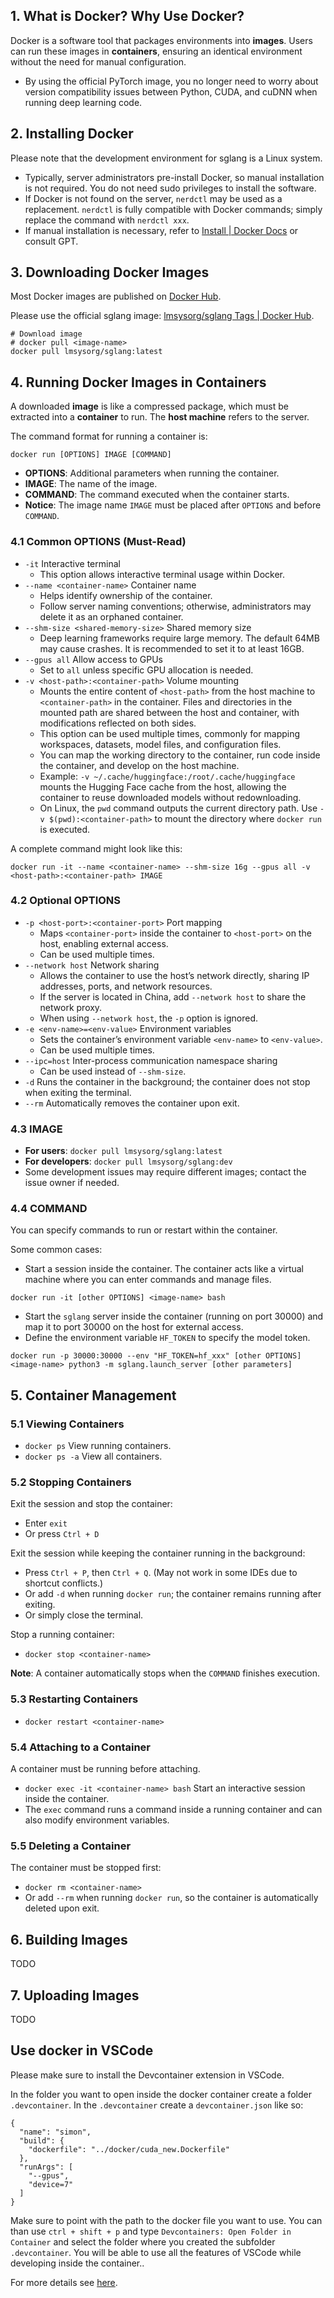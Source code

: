 ## 1. What is Docker? Why Use Docker?

Docker is a software tool that packages environments into **images**. Users can run these images in **containers**, ensuring an identical environment without the need for manual configuration.

- By using the official PyTorch image, you no longer need to worry about version compatibility issues between Python, CUDA, and cuDNN when running deep learning code.

## 2. Installing Docker

Please note that the development environment for sglang is a Linux system.

- Typically, server administrators pre-install Docker, so manual installation is not required. You do not need sudo privileges to install the software.
- If Docker is not found on the server, `nerdctl` may be used as a replacement. `nerdctl` is fully compatible with Docker commands; simply replace the command with `nerdctl xxx`.
- If manual installation is necessary, refer to [Install | Docker Docs](https://docs.docker.com/engine/install/) or consult GPT.

## 3. Downloading Docker Images

Most Docker images are published on [Docker Hub](https://hub.docker.com/).

Please use the official sglang image: [lmsysorg/sglang Tags | Docker Hub](https://hub.docker.com/r/lmsysorg/sglang/tags).

```
# Download image
# docker pull <image-name>
docker pull lmsysorg/sglang:latest
```

## 4. Running Docker Images in Containers

A downloaded **image** is like a compressed package, which must be extracted into a **container** to run. The **host machine** refers to the server.

The command format for running a container is:

```
docker run [OPTIONS] IMAGE [COMMAND]
```

- **OPTIONS**: Additional parameters when running the container.
- **IMAGE**: The name of the image.
- **COMMAND**: The command executed when the container starts.
- **Notice**: The image name `IMAGE` must be placed after `OPTIONS` and before `COMMAND`.

### 4.1 Common OPTIONS (Must-Read)

- `-it` Interactive terminal
  - This option allows interactive terminal usage within Docker.
- `--name <container-name>` Container name
  - Helps identify ownership of the container.
  - Follow server naming conventions; otherwise, administrators may delete it as an orphaned container.
- `--shm-size <shared-memory-size>` Shared memory size
  - Deep learning frameworks require large memory. The default 64MB may cause crashes. It is recommended to set it to at least 16GB.
- `--gpus all` Allow access to GPUs
  - Set to `all` unless specific GPU allocation is needed.
- `-v <host-path>:<container-path>` Volume mounting
  - Mounts the entire content of `<host-path>` from the host machine to `<container-path>` in the container. Files and directories in the mounted path are shared between the host and container, with modifications reflected on both sides.
  - This option can be used multiple times, commonly for mapping workspaces, datasets, model files, and configuration files.
  - You can map the working directory to the container, run code inside the container, and develop on the host machine.
  - Example: `-v ~/.cache/huggingface:/root/.cache/huggingface` mounts the Hugging Face cache from the host, allowing the container to reuse downloaded models without redownloading.
  - On Linux, the `pwd` command outputs the current directory path. Use `-v $(pwd):<container-path>` to mount the directory where `docker run` is executed.

A complete command might look like this:

```
docker run -it --name <container-name> --shm-size 16g --gpus all -v <host-path>:<container-path> IMAGE
```

### 4.2 Optional OPTIONS

- `-p <host-port>:<container-port>` Port mapping
  - Maps `<container-port>` inside the container to `<host-port>` on the host, enabling external access.
  - Can be used multiple times.
- `--network host` Network sharing
  - Allows the container to use the host’s network directly, sharing IP addresses, ports, and network resources.
  - If the server is located in China, add `--network host` to share the network proxy.
  - When using `--network host`, the `-p` option is ignored.
- `-e <env-name>=<env-value>` Environment variables
  - Sets the container’s environment variable `<env-name>` to `<env-value>`.
  - Can be used multiple times.
- `--ipc=host` Inter-process communication namespace sharing
  - Can be used instead of `--shm-size`.
- `-d` Runs the container in the background; the container does not stop when exiting the terminal.
- `--rm` Automatically removes the container upon exit.

### 4.3 IMAGE

- **For users**: `docker pull lmsysorg/sglang:latest`
- **For developers**: `docker pull lmsysorg/sglang:dev`
- Some development issues may require different images; contact the issue owner if needed.

### 4.4 COMMAND

You can specify commands to run or restart within the container.

Some common cases:

- Start a session inside the container. The container acts like a virtual machine where you can enter commands and manage files.

```
docker run -it [other OPTIONS] <image-name> bash
```

- Start the `sglang` server inside the container (running on port 30000) and map it to port 30000 on the host for external access.
- Define the environment variable `HF_TOKEN` to specify the model token.

```
docker run -p 30000:30000 --env "HF_TOKEN=hf_xxx" [other OPTIONS] <image-name> python3 -m sglang.launch_server [other parameters]
```

## 5. Container Management

### 5.1 Viewing Containers

- `docker ps` View running containers.
- `docker ps -a` View all containers.

### 5.2 Stopping Containers

Exit the session and stop the container:

- Enter `exit`
- Or press `Ctrl + D`

Exit the session while keeping the container running in the background:

- Press `Ctrl + P`, then `Ctrl + Q`. (May not work in some IDEs due to shortcut conflicts.)
- Or add `-d` when running `docker run`; the container remains running after exiting.
- Or simply close the terminal.

Stop a running container:

- `docker stop <container-name>`

**Note**: A container automatically stops when the `COMMAND` finishes execution.

### 5.3 Restarting Containers

- `docker restart <container-name>`

### 5.4 Attaching to a Container

A container must be running before attaching.

- `docker exec -it <container-name> bash` Start an interactive session inside the container.
- The `exec` command runs a command inside a running container and can also modify environment variables.

### 5.5 Deleting a Container

The container must be stopped first:

- `docker rm <container-name>`
- Or add `--rm` when running `docker run`, so the container is automatically deleted upon exit.

## 6. Building Images

TODO

## 7. Uploading Images

TODO

## Use docker in VSCode

Please make sure to install the Devcontainer extension in VSCode.

In the folder you want to open inside the docker container create a folder `.devcontainer`.
In the `.devcontainer` create a `devcontainer.json` like so:

```
{
  "name": "simon",
  "build": {
    "dockerfile": "../docker/cuda_new.Dockerfile"
  },
  "runArgs": [
    "--gpus",
    "device=7"
  ]
}
```
Make sure to point with the path to the docker file you want to use.
You can than use 
`ctrl + shift + p` and type `Devcontainers: Open Folder in Container` and select the folder where you created the subfolder `.devcontainer`. You will be able to use all the features of VSCode while developing inside the container..

For more details see [here](https://code.visualstudio.com/docs/devcontainers/containers).